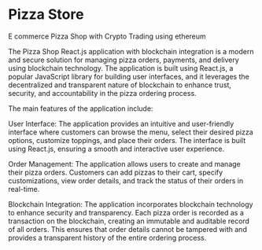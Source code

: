# Pizza Store
 E commerce Pizza Shop with Crypto Trading using ethereum 


The Pizza Shop React.js application with blockchain integration is a modern and secure solution for managing pizza orders, payments, and delivery using blockchain technology. The application is built using React.js, a popular JavaScript library for building user interfaces, and it leverages the decentralized and transparent nature of blockchain to enhance trust, security, and accountability in the pizza ordering process.

The main features of the application include:

User Interface: The application provides an intuitive and user-friendly interface where customers can browse the menu, select their desired pizza options, customize toppings, and place their orders. The interface is built using React.js, ensuring a smooth and interactive user experience.

Order Management: The application allows users to create and manage their pizza orders. Customers can add pizzas to their cart, specify customizations, view order details, and track the status of their orders in real-time.

Blockchain Integration: The application incorporates blockchain technology to enhance security and transparency. Each pizza order is recorded as a transaction on the blockchain, creating an immutable and auditable record of all orders. This ensures that order details cannot be tampered with and provides a transparent history of the entire ordering process.








